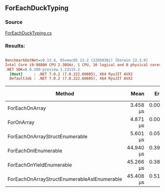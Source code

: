 ﻿## ForEachDuckTyping

### Source
[ForEachDuckTyping.cs](../../src/StructLinq.Benchmark/ForEachDuckTyping.cs)

### Results:
``` ini

BenchmarkDotNet=v0.13.4, OS=macOS 13.2 (22D5038i) [Darwin 22.3.0]
Intel Core i9-9880H CPU 2.30GHz, 1 CPU, 16 logical and 8 physical cores
.NET SDK=8.0.100-preview.1.23115.2
  [Host]     : .NET 7.0.2 (7.0.222.60605), X64 RyuJIT AVX2
  DefaultJob : .NET 7.0.2 (7.0.222.60605), X64 RyuJIT AVX2


```
|                                      Method |      Mean |     Error |    StdDev |        Ratio | RatioSD | Allocated | Alloc Ratio |
|-------------------------------------------- |----------:|----------:|----------:|-------------:|--------:|----------:|------------:|
|                              ForEachOnArray |  3.458 μs | 0.0053 μs | 0.0047 μs | 1.41x faster |   0.00x |         - |          NA |
|                                  ForOnArray |  4.871 μs | 0.0058 μs | 0.0049 μs |     baseline |         |         - |          NA |
|              ForEachOnArrayStructEnumerable |  5.601 μs | 0.0565 μs | 0.0528 μs | 1.15x slower |   0.01x |         - |          NA |
|                        ForEachOnIEnumerable | 44.940 μs | 0.3955 μs | 0.3700 μs | 9.22x slower |   0.08x |      32 B |          NA |
|                    ForEachOnYieldEnumerable | 45.266 μs | 0.3817 μs | 0.3384 μs | 9.30x slower |   0.07x |      56 B |          NA |
| ForEachOnArrayStructEnumerableAsIEnumerable | 45.408 μs | 0.5109 μs | 0.4779 μs | 9.32x slower |   0.11x |      32 B |          NA |
